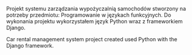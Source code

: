 Projekt systemu zarządzania wypożyczalnią samochodów stworzony na potrzeby przedmiotu: Programowanie w językach funkcyjnych. Do wykonania projektu wykorzystałem język Python wraz z frameworkiem Django.

Car rental management system project created used Python with the Django framework.
